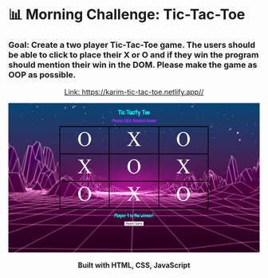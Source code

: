 # 📊 Morning Challenge: Tic-Tac-Toe

### Goal: Create a two player Tic-Tac-Toe game. The users should be able to click to place their X or O and if they win the program should mention their win in the DOM. Please make the game as OOP as possible.
<p align="center"> <a href="https://karim-tic-tac-toe.netlify.app/">Link: https://karim-tic-tac-toe.netlify.app//</a></p>
<p align="center"><img src="css/slotpic.png"height=300px></p>
<p align="center"><strong>Built with HTML, CSS, JavaScript</strong></p>

